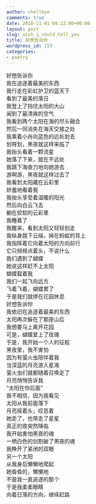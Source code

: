 ```yaml
---
author: shellbye
comments: true
date: 2010-11-01 08:22:00+00:00
layout: post
slug: wish_i_could_tell_you
title: 好想告诉你
wordpress_id: 153
categories:
- poetry
---
```

好想告诉你  
我在追逐着最美的东西  
我行走在彩虹护卫的蓝天下  
看到了最美的落日  
我登上了挡住太阳的大山  
闻到了最清爽的空气  
我看到两个太阳在海的尽头融合  
然后一同消失在海天交接之处  
我乘着小舟向蓝色的远处划去  
划呀划，黑夜就这样来临了  
我抬头看着一颗流星  
她落了下来，就在不远处  
我跳下海奋力地向她游去  
游啊游，黑夜就这样过去了  
我看到太阳藏在云彩里  
娇羞地看着我  
我抬头享受着温暖的阳光  
然后向白云飞去  
躺在软软的云彩里  
我睡着了  
我醒来，看到太阳又轻轻划走  
我纵身跳下云端，掉在蚂蚁的背上  
我指挥着它向着太阳的方向前行  
它只频频点着头，不说什么  
我们遇到了蝴蝶  
她说这样赶不上太阳  
蝴蝶载着我  
我们一起飞向远方  
飞着飞着，蝴蝶累了  
于是我们就停在花园休息  
好想告诉你  
我依旧在追逐着最美的东西  
太阳再次躲在了那座山后  
我想要马上离开花园  
可是，蝴蝶爱上了玫瑰  
于是，我开始一个人的征程  
黑夜里，我不害怕  
因为有萤火虫陪伴着我  
当深蓝的月亮游入星海  
萤火虫们就都随着召唤走了  
月亮悄悄告诉我  
“太阳在你后面”  
我不相信，因为我看见  
太阳从我前面落下  
月亮摇着头，叹息着  
她走了，也带走了星星  
真正的夜突然降临  
我开始害怕黑夜的魂  
一柄白色的剑割破了黑夜的魂  
我睁开了紧闭的双眼  
另一个太阳  
从我身后懒懒地爬起  
她昏昏的，懒懒地  
不是我一直追逐的那个  
于是我柔柔眼睛  
向着日落的方向，继续赶路  